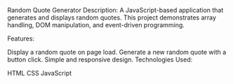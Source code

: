 Random Quote Generator
Description:
A JavaScript-based application that generates and displays random quotes. This project demonstrates array handling, DOM manipulation, and event-driven programming.

Features:

Display a random quote on page load.
Generate a new random quote with a button click.
Simple and responsive design.
Technologies Used:

HTML
CSS
JavaScript

